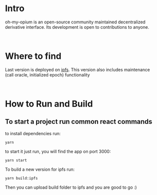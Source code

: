 # Intro
oh-my-opium is an open-source community maintained decentralized derivative interface. Its development is open to contributions to anyone. 

<br>

# Where to find
Last version is deployed on [ipfs](https://cloudflare-ipfs.com/ipfs/QmdPqX4dVi3qkyj8bwP7Wv1hckq6J3CMJwPFfC4YGZnndm/).
This version also includes maintenance (call oracle, initialized epoch) functionality

<br>


# How to Run and Build
## To start a project run common react commands
to install dependencies run:
```
yarn
``` 

to start it just run, you will find the app on port 3000:

```
yarn start
``` 

To build a new version for ipfs run:
```
yarn build:ipfs
```

 Then you can upload build folder to ipfs and you are good to go :)
